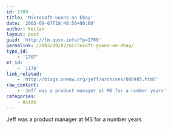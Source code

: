 ```yaml
---
id: 1709
title: 'Microsoft Goons on Ebay'
date: '2003-09-07T19:48:50+00:00'
author: Kellan
layout: post
guid: 'http://lm.quxx.info/?p=1709'
permalink: /2003/09/07/microsoft-goons-on-ebay/
typo_id:
    - '1707'
mt_id:
    - '1178'
link_related:
    - 'http://blogs.onenw.org/jeff/archives/000405.html'
raw_content:
    - 'Jeff was a product manager at MS for a number years'
categories:
    - Aside
---
```


Jeff was a product manager at MS for a number years